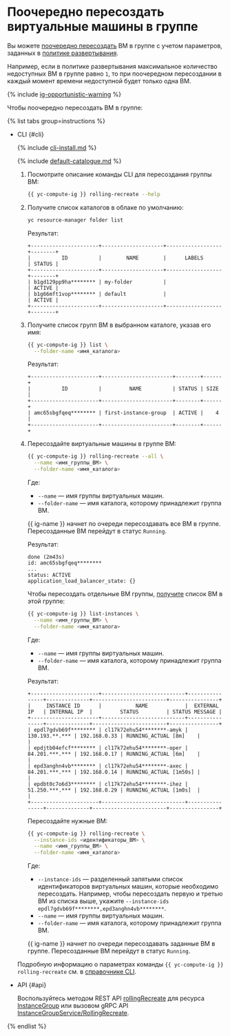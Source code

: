 # Поочередно пересоздать виртуальные машины в группе

Вы можете [поочередно пересоздать](../../concepts/instance-groups/rolling-actions.md) ВМ в группе с учетом параметров, заданных в [политике развертывания](../../concepts/instance-groups/policies/deploy-policy.md).

Например, если в политике развертывания максимальное количество недоступных ВМ в группе равно `1`, то при поочередном пересоздании в каждый момент времени недоступной будет только одна ВМ.

{% include [ig-opportunistic-warning](../../../_includes/compute/ig-opportunistic-warning.md) %}

Чтобы поочередно пересоздать ВМ в группе:

{% list tabs group=instructions %}

- CLI {#cli}

  {% include [cli-install.md](../../../_includes/cli-install.md) %}

  {% include [default-catalogue.md](../../../_includes/default-catalogue.md) %}

  1. Посмотрите описание команды CLI для пересоздания группы ВМ:

      ```bash
      {{ yc-compute-ig }} rolling-recreate --help
      ```

  1. Получите список каталогов в облаке по умолчанию:

      ```bash
      yc resource-manager folder list
      ```

      Результат:

      ```text
      +----------------------+--------------------+------------------+--------+
      |          ID          |        NAME        |      LABELS      | STATUS |
      +----------------------+--------------------+------------------+--------+
      | b1gd129pp9ha******** | my-folder          |                  | ACTIVE |
      | b1g66mft1vop******** | default            |                  | ACTIVE |
      +----------------------+--------------------+------------------+--------+
      ```

  1. Получите список групп ВМ в выбранном каталоге, указав его имя:

      ```bash
      {{ yc-compute-ig }} list \
        --folder-name <имя_каталога>
      ```

      Результат:

      ```text
      +----------------------+-----------------------+--------+------+
      |          ID          |         NAME          | STATUS | SIZE |
      +----------------------+-----------------------+--------+------+
      | amc65sbgfqeq******** | first-instance-group  | ACTIVE |    4 |
      +----------------------+-----------------------+--------+------+
      ```

  1. Пересоздайте виртуальные машины в группе ВМ:

      ```bash
      {{ yc-compute-ig }} rolling-recreate --all \
        --name <имя_группы_ВМ> \
        --folder-name <имя_каталога>
      ```

      Где:
      * `--name` — имя группы виртуальных машин.
      * `--folder-name` — имя каталога, которому принадлежит группа ВМ.

      {{ ig-name }} начнет по очереди пересоздавать все ВМ в группе. Пересозданные ВМ перейдут в статус `Running`.

      Результат:

      ```text
      done (2m43s)
      id: amc65sbgfqeq********
      ...
      status: ACTIVE
      application_load_balancer_state: {}
      ```

      Чтобы пересоздать отдельные ВМ группы, [получите](./get-list-instances.md) список ВМ в этой группе:
     
      ```bash
      {{ yc-compute-ig }} list-instances \
        --name <имя_группы_ВМ> \
        --folder-name <имя_каталога>
      ```

      Где:
      * `--name` — имя группы виртуальных машин.
      * `--folder-name` — имя каталога, которому принадлежит группа ВМ.

      Результат:

      ```text
      +----------------------+---------------------------+----------------+--------------+------------------------+----------------+
      |     INSTANCE ID      |           NAME            |  EXTERNAL IP   | INTERNAL IP  |         STATUS         | STATUS MESSAGE |
      +----------------------+---------------------------+----------------+--------------+------------------------+----------------+
      | epdl7gdvb69f******** | cl17k72ehu54********-amyk | 130.193.**.*** | 192.168.0.33 | RUNNING_ACTUAL [8m]    |                |
      | epdjtb04efcf******** | cl17k72ehu54********-oper | 84.201.***.*** | 192.168.0.17 | RUNNING_ACTUAL [6m]    |                |
      | epd3anghn4vb******** | cl17k72ehu54********-axec | 84.201.***.*** | 192.168.0.14 | RUNNING_ACTUAL [1m50s] |                |
      | epdbt0c7o6d3******** | cl17k72ehu54********-ihez | 51.250.***.*** | 192.168.0.29 | RUNNING_ACTUAL [1m0s]  |                |
      +----------------------+---------------------------+----------------+--------------+------------------------+----------------+
      ```

      Пересоздайте нужные ВМ:

      ```bash
      {{ yc-compute-ig }} rolling-recreate \
        --instance-ids <идентификаторы_ВМ> \
        --name <имя_группы_ВМ> \
        --folder-name <имя_каталога>
      ```

      Где:
      * `--instance-ids` — разделенный запятыми список идентификаторов виртуальных машин, которые необходимо пересоздать. Например, чтобы пересоздать первую и третью ВМ из списка выше, укажите `--instance-ids epdl7gdvb69f********,epd3anghn4vb********`.
      * `--name` — имя группы виртуальных машин.
      * `--folder-name` — имя каталога, которому принадлежит группа ВМ.
      
      {{ ig-name }} начнет по очереди пересоздавать заданные ВМ в группе. Пересозданные ВМ перейдут в статус `Running`.

  Подробную информацию о параметрах команды `{{ yc-compute-ig }} rolling-recreate` см. в [справочнике CLI](../../../cli/cli-ref/managed-services/compute/instance-group/rolling-recreate.md).

- API {#api}

  Воспользуйтесь методом REST API [rollingRecreate](../../api-ref/InstanceGroup/rollingRecreate.md) для ресурса [InstanceGroup](../../api-ref/InstanceGroup/index.md) или вызовом gRPC API [InstanceGroupService/RollingRecreate](../../api-ref/grpc/instance_group_service.md#RollingRecreate).

{% endlist %}